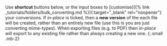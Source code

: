 Use __shortcut__ buttons below, or the input boxes to [customise]({% link _tutorials/folders/bulk_converting.md %}){:target="_blank" rel="noopener"} your conversions.
If _in-place_ is ticked, then a __new version__ of the each file will be created, rather than an entirely new file (use this is you are just converting mime-types). When exporting files (e.g. to PDF) then _in-place_ will export to any existing file rather than always creating a new one.
{:.small .mb-2}